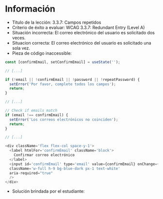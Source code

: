 # Información

- Título de la lección: 3.3.7: Campos repetidos
- Criterio de éxito a evaluar: WCAG 3.3.7: Redundant Entry (Level A)
- Situación incorrecta: El correo electrónico del usuario es solicitado dos veces.
- Situacion correcta: El correo electrónico del usuario es solicitado una sola vez.
- Pieza de código inaccessible:

```javascript
const [confirmEmail, setConfirmEmail] = useState('');

// [...]

if (!email || !confirmEmail || !password || !repeatPassword) {
  setError('Por favor, complete todos los campos');
  return;
}

// [...]

// Check if emails match
if (email !== confirmEmail) {
  setError('Los correos electrónicos no coinciden');
  return;
}

// [...]

<div className='flex flex-col space-y-1'>
  <label htmlFor='confirmEmail' className='block'>
    Confirmar correo electrónico
  </label>
  <input id='confirmEmail' type='email' value={confirmEmail} onChange={(e)=> setConfirmEmail(e.target.value)}
  className='w-full h-9 bg-blue-dark px-1 text-white'
  aria-required="true"
  />
</div>
```

- Solución brindada por el estudiante:
